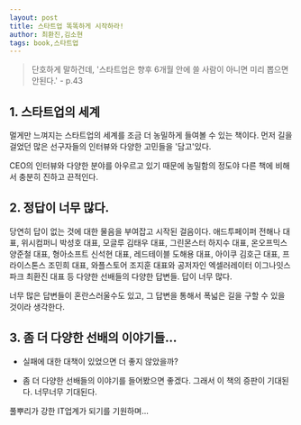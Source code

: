 ```yaml
---
layout: post
title: 스타트업 똑똑하게 시작하라!
author: 최환진,김소현
tags: book,스타트업
---
```


> 단호하게 말하건데, '스타트업은 향후 6개월 안에 쓸 사람이 아니면 미리 뽑으면 안된다.' - p.43

## 1. 스타트업의 세계

멀게만 느껴지는 스타트업의 세계를 조금 더 농밀하게 들여볼 수 있는 책이다. 먼저 길을 걸었던 많은 선구자들의 인터뷰와 다양한 고민들을 '담고'있다.

CEO의 인터뷰와 다양한 분야를 아우르고 있기 때문에 농밀함의 정도야 다른 책에 비해서 충분히 진하고 끈적인다.

## 2. 정답이 너무 많다.

당연히 답이 없는 것에 대한 물음을 부여잡고 시작된 걸음이다. 애드투페이퍼 전해나 대표, 위시컴퍼니 박성호 대표, 모글루 김태우 대표, 그린몬스터 하지수 대표, 온오프믹스 양준철 대표, 형아소프트 신석현 대표, 레드테이블 도해용 대표, 아이쿠 김호근 대표, 프라이스톤스 조민희 대표, 와플스토어 조지훈 대표와 공저자인 엑셀러레이터 이그나잇스파크 최환진 대표 등 다양한 선배들의 다양한 답변들. 답이 너무 많다. 

너무 많은 답변들이 혼란스러울수도 있고, 그 답변을 통해서 폭넓은 길을 구할 수 있을 것이라 생각한다.

## 3. 좀 더 다양한 선배의 이야기들...

* 실패에 대한 대책이 있었으면 더 좋지 않았을까?

* 좀 더 다양한 선배들의 이야기를 들어봤으면 좋겠다. 그래서 이 책의 증판이 기대된다. 너무너무 기대된다.

풀뿌리가 강한 IT업계가 되기를 기원하며...